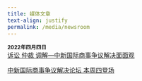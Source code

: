 ```yaml
---
title: 媒体文章
text-align: justify
permalink: /media/newsroom
---
```

<style> 

.content .news-headline {
  color: #18386B;
  text-decoration: none; 
  font-size: 1.5rem; 
}

</style>

<small><b>2022年四月四日</b></small><br>
<a class="news-headline" href="https://www.zaobao.com.sg/news/china/story20220404-1257688" target="_blank">诉讼 仲裁 调解—中新国际商事争议解决面面观</a>

<a class="news-headline" href="https://www.zaobao.com.sg/news/china/story20220404-1259118" target="_blank">中新国际商事争议解决论坛 本周四登场 </a>
